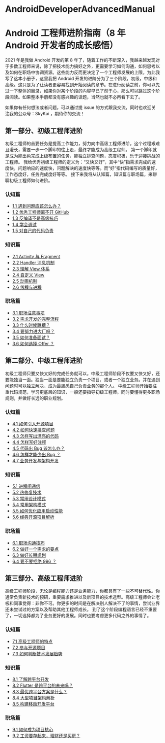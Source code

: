 # AndroidDeveloperAdvancedManual
# Android 工程师进阶指南（8 年 Android 开发者的成长感悟）

2021 年是我做 Android 开发的第 8 年了，随着工作的不断深入，我越来越发现对于多数工程师来说，除了把技术能力搞好之外，更需要学习如何沟通，如何思考以及如何在职场中协调资源。这些能力反而更决定了一个工程师发展的上限。为此我写了这本小册子，这里我把 Android 开发的进阶分为了三个阶段，初级，中级和高级。这只是为了让读者更容易找到开始阅读的章节。在进行阅读之前，你可以先过一下整体的目录，如果你对某个阶段的内容早已了然于心，那么可以跳过这个阶段阅读。如果整本手册都没有感兴趣的话题，当然也就不必再看下去了。

如果你有任何想法或者问题，可以通过提 issue 的方式跟我交流，同时也欢迎关注我的公众号：SkyKai ，期待你的交流！

## 第一部分、初级工程师进阶

初级工程师的首要任务是提高工作能力，努力向中高级工程师进阶。这个过程艰难且漫长，需要一步一个脚印的往上走，最终才能成为高级工程师。
第一个脚印就是成为能出色完成上级布置的任务，能独立排查问题，态度积极，乐于迎接挑战的工程师。
我给优秀初级工程师的定义为：“又快又好”，其中“快”指需求完成的速度快，问题响应的速度快，问题解决的速度快等等。而“好”指代码编写的质量好，工作态度好，任务完成度好等等。
接下来我将从认知篇，知识篇与职场篇，来聊聊初级工程师如何进阶。

### 认知篇

* [1.1 遇到问题应该怎么办？](http://mp.weixin.qq.com/s?__biz=Mzk0NTAxMDQ0Ng==&mid=2247483844&idx=1&sn=d9b771a0235f536caba87a4db260d548&chksm=c31aa3a5f46d2ab35d45e47181edaf4e2663997ad552ed4a9737e33a62329c906827effec662#rd)
* [1.2 优秀工程师离不开 GitHub](http://mp.weixin.qq.com/s?__biz=Mzk0NTAxMDQ0Ng==&mid=2247483851&idx=1&sn=9e1fc406ad5ba9ace950eb6560e3d772&chksm=c31aa3aaf46d2abcd44d7d028196b5d182d934e41fc254621956b058da9ab107df158eed458f#rd)
* [1.3 反编译不是高级技巧](http://mp.weixin.qq.com/s?__biz=Mzk0NTAxMDQ0Ng==&mid=2247483857&idx=1&sn=e41d2c0b2bdbc3f0a4a8fed458943bd2&chksm=c31aa3b0f46d2aa6b4f0ddb3ffd87bbb646d9de2a867a01db3a2a8eff380a9c2f5159386e778#rd)
* [1.4 学会调试](http://mp.weixin.qq.com/s?__biz=Mzk0NTAxMDQ0Ng==&mid=2247483864&idx=1&sn=eeac104ac113d5e2560103e57c7a6e32&chksm=c31aa3b9f46d2aaf89ef18789c18599ce4d3ec990b086d471bcb6889bea8fe7945349bdf604c#rd)
* [1.5 对自己的代码负责](http://mp.weixin.qq.com/s?__biz=Mzk0NTAxMDQ0Ng==&mid=2247483868&idx=1&sn=dd1912613c6094165a31db9be0096b9e&chksm=c31aa3bdf46d2aabfdfe31c452096bac90eb1544f95212b9326463031d220cd67def4676e319#rd)

### 知识篇

* [2.1 Activity 与 Fragment](http://mp.weixin.qq.com/s?__biz=Mzk0NTAxMDQ0Ng==&mid=2247483884&idx=1&sn=3275d1f4f5507a7a16e157640ab264d3&chksm=c31aa38df46d2a9b178829a260e9d0fe09c8c8515cac618efa6e02c33b915b7e055e34e3e969#rd)
* [2.2 Handler 消息机制](http://mp.weixin.qq.com/s?__biz=Mzk0NTAxMDQ0Ng==&mid=2247483900&idx=1&sn=49f19691999d7436e1073ee0eded84c8&chksm=c31aa39df46d2a8be787fe577539e62e71bcb2eb8346ca450e8b635b75f1172770ec16515040#rd)
* [2.3 理解 View 体系](http://mp.weixin.qq.com/s?__biz=Mzk0NTAxMDQ0Ng==&mid=2247483926&idx=1&sn=1fbbca3d7f64fd8fadf60bd1456a2a50&chksm=c31aa077f46d296183dfefb4052908d7cf6b28f503bc47a811bc2b4a5222acd8cff6e969d475#rd)
* [2.4 自定义 View](http://mp.weixin.qq.com/s?__biz=Mzk0NTAxMDQ0Ng==&mid=2247483936&idx=1&sn=6e9c09511e2f3ff9d06618555869ca68&chksm=c31aa041f46d29572f26c78139a9b09e490e3bf48876d4e91008c111faac2792eb39b5a07d49#rd)
* [2.5 动画机制](http://mp.weixin.qq.com/s?__biz=Mzk0NTAxMDQ0Ng==&mid=2247483948&idx=1&sn=ae20704538806d63c93e96bc8ce85880&chksm=c31aa04df46d295be60c46797f675cf8966c461ba1e19b283b9a51f350e4b72e3ebfe124cb41#rd)
* [2.6 线程与进程](http://mp.weixin.qq.com/s?__biz=Mzk0NTAxMDQ0Ng==&mid=2247483964&idx=1&sn=3937f446f553d2744c4ca5da15676007&chksm=c31aa05df46d294b275b504bec6fe6b03afa6260bfee6170262bdc5161b9679bfadd49a555d1#rd)

### 职场篇

* [3.1 职场注意事项](http://mp.weixin.qq.com/s?__biz=Mzk0NTAxMDQ0Ng==&mid=2247483968&idx=1&sn=b287196538f7f6cdde1e5ea4a4a6b5b1&chksm=c31aa021f46d2937f8f70c3bf01a109552ee35de210c8c430ed040b6b6c3e4bbcabbab9f3799#rd)
* [3.2 需求开发的完整流程](http://mp.weixin.qq.com/s?__biz=Mzk0NTAxMDQ0Ng==&mid=2247483972&idx=1&sn=1a350d32e82998e24d6ff0f3a69f272b&chksm=c31aa025f46d29331baf64d67c6ea3b204b7e384d86f7d6058e5bc03933898cd149c056eeaed#rd)
* [3.3 什么时候跳槽？](http://mp.weixin.qq.com/s?__biz=Mzk0NTAxMDQ0Ng==&mid=2247483976&idx=1&sn=cc94a96fbed860ee07921a8c8496d2cd&chksm=c31aa029f46d293f8e62d3a23aad9350762e9b6e4be2ca46a8baff8e31e4c3d1c82bcacd8e89#rd)
* [3.4 要努力进大厂吗？](http://mp.weixin.qq.com/s?__biz=Mzk0NTAxMDQ0Ng==&mid=2247483980&idx=1&sn=9747c2543891afa3c29fec4ce6e6eabd&chksm=c31aa02df46d293b11e4bf78fe7720a0964a54897a67ba29029f8ae98c8f3c9516d06676ea51#rd)
* [3.5 如何准备面试？](http://mp.weixin.qq.com/s?__biz=Mzk0NTAxMDQ0Ng==&mid=2247483984&idx=1&sn=4aac7454054d469d87d780c57d779a19&chksm=c31aa031f46d2927264b63df4dc72fb84e39f7b982bcafc45161f9a2df93670795ea3b5f81e1#rd)
* [3.6 如何选择 Offer ？](http://mp.weixin.qq.com/s?__biz=Mzk0NTAxMDQ0Ng==&mid=2247483988&idx=1&sn=efb009a643acae6aff26584c8bd42743&chksm=c31aa035f46d292397f45b6db80eeff41677694bc62937b6821029252cf788b9d17ab1458a52#rd)


## 第二部分、中级工程师进阶


初级工程师只要又快又好的完成任务就可以，中级工程师阶段不仅要又快又好，还要能独当一面。独当一面是要能独立负责一个项目，或者一个独立业务。并在遇到问题时可以独立解决，成为最熟悉自己负责业务的那个人。
中级工程师开始要注重代码规范，学习更底层的知识，一般还要指导初级工程师。同时要懂得更多职场规则，并做好长远的职业规划。

### 认知篇

* [4.1 如何引入开源项目](http://mp.weixin.qq.com/s?__biz=Mzk0NTAxMDQ0Ng==&mid=2247483992&idx=1&sn=ccce3c3125c82fc491f7b3613e0e8949&chksm=c31aa039f46d292fea9adb6cfcd082e992bdca741c5be2560822d480da93848ffbeddc9db70d#rd)
* [4.2 如何快速排查问题](http://mp.weixin.qq.com/s?__biz=Mzk0NTAxMDQ0Ng==&mid=2247483996&idx=1&sn=5fb7560e68335c89c84f15b5df612f2a&chksm=c31aa03df46d292ba67382b441e59385abc02ccd8870ed6c8440a9fbf2b70d72366160715a3a#rd)
* [4.3 怎样写出漂亮的代码](http://mp.weixin.qq.com/s?__biz=Mzk0NTAxMDQ0Ng==&mid=2247484003&idx=1&sn=285e0c949e73045e7ae480fc257c2806&chksm=c31aa002f46d2914ce8380bd1f88b5965e59540f98925fb104fc06154b66cbacb28703ac1079#rd)
* [4.4 怎样写好注释](http://mp.weixin.qq.com/s?__biz=Mzk0NTAxMDQ0Ng==&mid=2247484010&idx=1&sn=934f37bdad0c3ebb281efde15c007aa2&chksm=c31aa00bf46d291d1ba4c82825dd24d7f1283f475c4189fdeeb919e851313f7f950bff284de5#rd)
* [4.5 代码出 Bug 该怎么办？](http://mp.weixin.qq.com/s?__biz=Mzk0NTAxMDQ0Ng==&mid=2247484014&idx=1&sn=5d3878139f8aa49cb8fe087f89a2cc26&chksm=c31aa00ff46d291990e1e2a59b8f66d9431022a84f2c549a6075beb8517638f3bd443d5de2f6#rd)
* [4.6 怎样才能少出 Bug ？](http://mp.weixin.qq.com/s?__biz=Mzk0NTAxMDQ0Ng==&mid=2247484018&idx=1&sn=0568f7d052b9d3b29ce1ba1f35ea9f31&chksm=c31aa013f46d2905dde1e4a3c65030b3b0769cb6fb81d6d3a573208749d994f66d646a5a1b54#rd)
* [4.7 业务开发与架构开发](http://mp.weixin.qq.com/s?__biz=Mzk0NTAxMDQ0Ng==&mid=2247484022&idx=1&sn=d526b326c961c2026090a1ac742c7e23&chksm=c31aa017f46d29017dc36fa3dd44eb5d4a6e94e67598124b6e61c3d7207dbf77a3afe7793443#rd)

### 知识篇

* [5.1 进程间通信](http://mp.weixin.qq.com/s?__biz=Mzk0NTAxMDQ0Ng==&mid=2247484038&idx=1&sn=2015163a037597136dcc8b8497ce248c&chksm=c31aa0e7f46d29f137c1c06ee5374d401d08e4f42feff1262c274e9f72c493b427b7046d32da#rd)
* [5.2 热修复技术](http://mp.weixin.qq.com/s?__biz=Mzk0NTAxMDQ0Ng==&mid=2247484046&idx=1&sn=071c7246e60a32c1dc163c6037aa1c07&chksm=c31aa0eff46d29f9b54a8cb1ebf5575567cc6072b0f68438438384aa310934b42987f943ad7f#rd)
* [5.3 常用设计模式](http://mp.weixin.qq.com/s?__biz=Mzk0NTAxMDQ0Ng==&mid=2247484057&idx=1&sn=fc9bde6fbf4a3eea6dc7aec82cfa5495&chksm=c31aa0f8f46d29eebf63fab507299b3a120eedcea43ee670b5ea58c73c57c00bfa26047fa5f3#rd)
* [5.4 常用架构模式](http://mp.weixin.qq.com/s?__biz=Mzk0NTAxMDQ0Ng==&mid=2247484071&idx=1&sn=df15a56a90644e795630aea3f3d47c75&chksm=c31aa0c6f46d29d0558b44f4d1731cacb94e8a09152c5174f558c966ab32554cb5fc66498842#rd)
* [5.5 如何优化应用启动性能](http://mp.weixin.qq.com/s?__biz=Mzk0NTAxMDQ0Ng==&mid=2247484080&idx=1&sn=9dd830ae61a90d30f80a71e5d916ec8d&chksm=c31aa0d1f46d29c78929241f4e56493396b81d5ee5ec02f0db3fa9a82da06db563f50f0c618c#rd)
* [5.6 经典开源项目解析](http://mp.weixin.qq.com/s?__biz=Mzk0NTAxMDQ0Ng==&mid=2247484106&idx=1&sn=0ae670e83b45a3466c8e66a1fb0d6e49&chksm=c31aa0abf46d29bd049db987438251dbabf2ccdb292fa4f51efd1e92ff2c5247dee33b884a46#rd)

### 职场篇

* [6.1 职场沟通技巧](http://mp.weixin.qq.com/s?__biz=Mzk0NTAxMDQ0Ng==&mid=2247484110&idx=1&sn=9a0a216251dc01c35649d5ed7f1164aa&chksm=c31aa0aff46d29b9eacedc42ff8f1c9716a1ffcb766d3aeb3a85f0508986c695afbd52285210#rd)
* [6.2 做好一个需求的要点](http://mp.weixin.qq.com/s?__biz=Mzk0NTAxMDQ0Ng==&mid=2247484114&idx=1&sn=a86e154d89e671a09f6d67d6e3f6e4f9&chksm=c31aa0b3f46d29a518614059ca93e6f3498884a0afee7e3661e024e4484f5026a1e8bb21223b#rd)
* [6.3 做好长期规划](http://mp.weixin.qq.com/s?__biz=Mzk0NTAxMDQ0Ng==&mid=2247484118&idx=1&sn=0df29d42df1273a36fa2176239d460de&chksm=c31aa0b7f46d29a19b464fd95d15dfa9b93e968e59113e2d6d6195946b0259034d518f5b0e79#rd)
* [6.4 要不要拒绝 996 ？](http://mp.weixin.qq.com/s?__biz=Mzk0NTAxMDQ0Ng==&mid=2247484122&idx=1&sn=cdb1dc3ff32c2d532ccced4f00d97c2e&chksm=c31aa0bbf46d29ad2cbe1112e1e205813684fd275b7c279685555c1c4afce0b7d523ab08de4d#rd)


## 第三部分、高级工程师进阶

高级工程师阶段，无论是编程能力还是业务能力，你都具有了一些不可替代性。你通常负责新技术的预研，重要需求推进以及新项目的技术选型。高级工程师会让老板和同事觉得：非你不可。你更多的时间是在解决别人解决不了的事情，尝试业界还未尝试过的方案以及帮助其他工程师成长。
到了这个阶段编程语言已经不重要了，一切选择都为了业务更好的发展。同时也要考虑更多代码之外的事情了。

### 认知篇

* [7.1 高级工程师的特点](http://mp.weixin.qq.com/s?__biz=Mzk0NTAxMDQ0Ng==&mid=2247484126&idx=1&sn=9e8ec0b26bb3342c429cae92cf2a92ae&chksm=c31aa0bff46d29a95ed1c56c0cbf5b1b10cb454368469c5018943b1caa46a133154f033cedce#rd)
* [7.2 参与开源项目](http://mp.weixin.qq.com/s?__biz=Mzk0NTAxMDQ0Ng==&mid=2247484130&idx=1&sn=8c6c9c25e5978a17ffcff674599b4bf9&chksm=c31aa083f46d2995082430c8a9ac1ed8ad3fd0d5bf08f0ce737630b13a81759528478adb0cd0#rd)
* [7.3 如何判断技术发展趋势](http://mp.weixin.qq.com/s?__biz=Mzk0NTAxMDQ0Ng==&mid=2247484134&idx=1&sn=7f5eb2187b20126cd7957e5d74ec59b4&chksm=c31aa087f46d299103702bb6a7547078e3f3b25f224a324fdf141312be9c4f17f008815dd588#rd)

### 知识篇

* [8.1 了解跨平台开发](http://mp.weixin.qq.com/s?__biz=Mzk0NTAxMDQ0Ng==&mid=2247484140&idx=1&sn=8f6521d1dd820bb3f16278bac27a4deb&chksm=c31aa08df46d299ba908321e4ccecd4597a3240c7ba891f7b09606639c502a32e53d7c52c7a7#rd)
* [8.2 Flutter 是跨平台的未来吗？](http://mp.weixin.qq.com/s?__biz=Mzk0NTAxMDQ0Ng==&mid=2247484144&idx=1&sn=7376b6d7c3ce758f09808a29006ba029&chksm=c31aa091f46d29878cabd9ed2d2ff7ca5004f4d126b83218bec1abd377d27002776c177a0b44#rd)
* [8.3 最优跨平台方案是什么？](http://mp.weixin.qq.com/s?__biz=Mzk0NTAxMDQ0Ng==&mid=2247484148&idx=1&sn=f600fc2f14cbd3b3fe8a1152ad53e4ff&chksm=c31aa095f46d29831021ac6cce62f3fdb6f98c2b8e7693f77b7083e0b58f81b58b26a1158635#rd)
* [8.4 大型项目架构解析](http://mp.weixin.qq.com/s?__biz=Mzk0NTAxMDQ0Ng==&mid=2247484152&idx=1&sn=b2b52b55722389f73c98331d80bcbe23&chksm=c31aa099f46d298f78cfdbe8a54d242d68eb773aed580406337349b779f8a3d134178a546f1b#rd)
* [8.5 构建移动开发平台](http://mp.weixin.qq.com/s?__biz=Mzk0NTAxMDQ0Ng==&mid=2247484156&idx=1&sn=7a10e4c1d7abb5cb5a5b36e9f9fac494&chksm=c31aa09df46d298b2a2a62803a2b98ffb96cfe683ad18636af5802286d85ba7e685085c3b878#rd)

### 职场篇

* [9.1 如何成为项目核心](http://mp.weixin.qq.com/s?__biz=Mzk0NTAxMDQ0Ng==&mid=2247484160&idx=1&sn=cc96a99703996f3f52081cbdfe0a7349&chksm=c31aa161f46d2877002e8e67d9128a061cbcf0b7bb015420edf34b52894af5ecf9c564014ce2#rd)
* [9.2 工资要存起来，理财还是买房？](http://mp.weixin.qq.com/s?__biz=Mzk0NTAxMDQ0Ng==&mid=2247484166&idx=1&sn=46dce8d4fb6ebed4e0c9c9104c45d167&chksm=c31aa167f46d2871a2a8dd01d0908e40310876dbc0431a6bda97bdcd5b7002c8e63b55b94b2c#rd)
